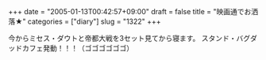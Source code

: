 +++
date = "2005-01-13T00:42:57+09:00"
draft = false
title = "映画通でお洒落★"
categories = ["diary"]
slug = "1322"
+++

今からミセス・ダウトと帝都大戦を3セット見てから寝ます。
スタンド・バグダッドカフェ発動！！！（ゴゴゴゴゴゴ）
